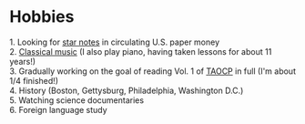 <h1>Hobbies</h1>
1. Looking for <a href="https://en.wikipedia.org/wiki/Replacement_banknote">star notes</a> in circulating U.S. paper money<br />
2. <a href="https://soundcloud.com/sschoellerstem/sets/general">Classical music</a> (I also play piano, having taken lessons for about 11 years!)<br /> 
3. Gradually working on the goal of reading Vol. 1 of <a href="https://www-cs-faculty.stanford.edu/~knuth/taocp.html">TAOCP</a> in full (I'm about 1/4 finished!)<br />
4. History (Boston, Gettysburg, Philadelphia, Washington D.C.)<br />
5. Watching science documentaries<br />
6. <a href-"https://www.duolingo.com/profile/sschoellerSTEM">Foreign language study</a>
